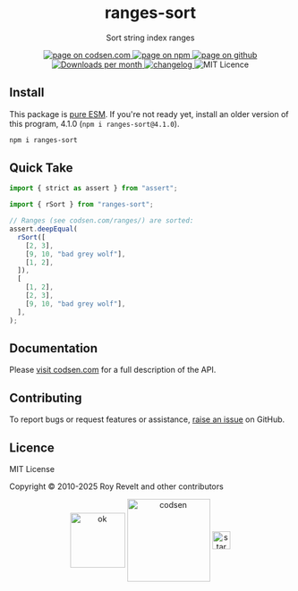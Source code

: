 <h1 align="center">ranges-sort</h1>

<p align="center">Sort string index ranges</p>

<p align="center">
  <a href="https://codsen.com/os/ranges-sort" rel="nofollow noreferrer noopener">
    <img src="https://img.shields.io/badge/-codsen-blue?style=flat-square" alt="page on codsen.com">
  </a>
  <a href="https://www.npmjs.com/package/ranges-sort" rel="nofollow noreferrer noopener">
    <img src="https://img.shields.io/badge/-npm-blue?style=flat-square" alt="page on npm">
  </a>
  <a href="https://github.com/codsen/codsen/tree/main/packages/ranges-sort" rel="nofollow noreferrer noopener">
    <img src="https://img.shields.io/badge/-github-blue?style=flat-square" alt="page on github">
  </a>
  <a href="https://npmcharts.com/compare/ranges-sort?interval=30" rel="nofollow noreferrer noopener" target="_blank">
    <img src="https://img.shields.io/npm/dm/ranges-sort.svg?style=flat-square" alt="Downloads per month">
  </a>
  <a href="https://codsen.com/os/ranges-sort/changelog" rel="nofollow noreferrer noopener">
    <img src="https://img.shields.io/badge/changelog-here-brightgreen?style=flat-square" alt="changelog">
  </a>
  <img src="https://img.shields.io/badge/licence-MIT-brightgreen.svg?style=flat-square" alt="MIT Licence">
</p>

## Install

This package is [pure ESM](https://gist.github.com/sindresorhus/a39789f98801d908bbc7ff3ecc99d99c). If you're not ready yet, install an older version of this program, 4.1.0 (`npm i ranges-sort@4.1.0`).

```bash
npm i ranges-sort
```

## Quick Take

```js
import { strict as assert } from "assert";

import { rSort } from "ranges-sort";

// Ranges (see codsen.com/ranges/) are sorted:
assert.deepEqual(
  rSort([
    [2, 3],
    [9, 10, "bad grey wolf"],
    [1, 2],
  ]),
  [
    [1, 2],
    [2, 3],
    [9, 10, "bad grey wolf"],
  ],
);
```

## Documentation

Please [visit codsen.com](https://codsen.com/os/ranges-sort/) for a full description of the API.

## Contributing

To report bugs or request features or assistance, [raise an issue](https://github.com/codsen/codsen/issues/new/choose) on GitHub.

## Licence

MIT License

Copyright © 2010-2025 Roy Revelt and other contributors

<p align="center"><img src="https://codsen.com/images/png-codsen-ok.png" width="98" alt="ok" align="center"> <img src="https://codsen.com/images/png-codsen-1.png" width="148" alt="codsen" align="center"> <img src="https://codsen.com/images/png-codsen-star-small.png" width="32" alt="star" align="center"></p>
